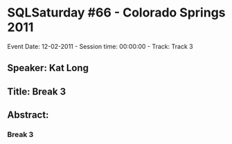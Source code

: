 # SQLSaturday #66 - Colorado Springs 2011
Event Date: 12-02-2011 - Session time: 00:00:00 - Track: Track 3
## Speaker: Kat Long
## Title: Break 3
## Abstract:
### Break 3
